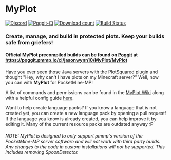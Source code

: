 # MyPlot
[![Discord](https://img.shields.io/badge/chat-on%20discord-7289da.svg)](https://discord.gg/Qqcpp9Q)
[![Poggit-Ci](https://poggit.pmmp.io/ci.shield/jasonwynn10/MyPlot/MyPlot)](https://poggit.pmmp.io/ci/jasonwynn10/MyPlot/MyPlot)
[![Download count](https://poggit.pmmp.io/shield.dl.total/MyPlot)](https://poggit.pmmp.io/p/MyPlot)
[![Build Status](https://travis-ci.org/jasonwynn10/MyPlot.svg?branch=master)](https://travis-ci.org/jasonwynn10/MyPlot)
### **Create, manage, and build in protected plots. Keep your builds safe from griefers!**

#### Official MyPlot precompiled builds can be found on [Poggit](https://poggit.pmmp.io/ci/jasonwynn10/MyPlot/MyPlot) at https://poggit.pmmp.io/ci/jasonwynn10/MyPlot/MyPlot

Have you ever seen those Java servers with the PlotSquared plugin and thought "Hey, why can't I have plots on my Minecraft server?" Well, now you can with **MyPlot** for PocketMine-MP!

A list of commands and permissions can be found in the [MyPlot Wiki](https://github.com/jasonwynn10/MyPlot/wiki) along with a helpful config guide [here](https://github.com/jasonwynn10/MyPlot/wiki/Config-File-Setup).

Want to help create language packs? If you know a language that is not created yet, you can create a new language pack by opening a pull request! If the language you know is already created, you can help improve it by editing it. Many of the current resource packs are outdated anyway :P

###### *NOTE:* MyPlot is designed to only support pmmp's version of the PocketMine-MP server software and will not work with third party builds. Any changes to the code in custom installations will not be supported. This includes removing SpoonDetector.
